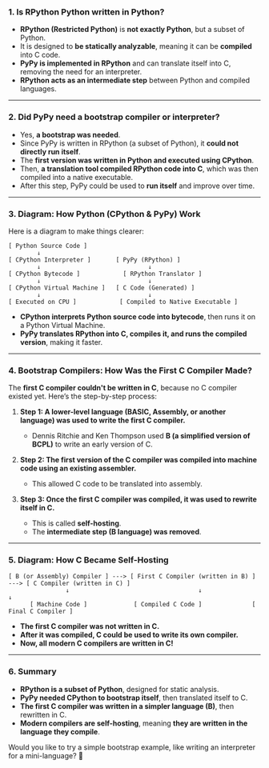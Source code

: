 ### **1. Is RPython Python written in Python?**
   - **RPython (Restricted Python)** is **not exactly Python**, but a subset of Python.
   - It is designed to **be statically analyzable**, meaning it can be **compiled** into C code.
   - **PyPy is implemented in RPython** and can translate itself into C, removing the need for an interpreter.
   - **RPython acts as an intermediate step** between Python and compiled languages.

---

### **2. Did PyPy need a bootstrap compiler or interpreter?**
   - Yes, **a bootstrap was needed**.
   - Since PyPy is written in RPython (a subset of Python), it **could not directly run itself**.
   - The **first version was written in Python and executed using CPython**.
   - Then, **a translation tool compiled RPython code into C**, which was then compiled into a native executable.
   - After this step, PyPy could be used to **run itself** and improve over time.

---

### **3. Diagram: How Python (CPython & PyPy) Work**
Here is a diagram to make things clearer:

```
[ Python Source Code ]
        ↓
[ CPython Interpreter ]       [ PyPy (RPython) ]
        ↓                              ↓
[ CPython Bytecode ]            [ RPython Translator ]
        ↓                              ↓
[ CPython Virtual Machine ]   [ C Code (Generated) ]
        ↓                              ↓
[ Executed on CPU ]            [ Compiled to Native Executable ]
```

- **CPython interprets Python source code into bytecode**, then runs it on a Python Virtual Machine.
- **PyPy translates RPython into C, compiles it, and runs the compiled version**, making it faster.

---

### **4. Bootstrap Compilers: How Was the First C Compiler Made?**
The **first C compiler couldn't be written in C**, because no C compiler existed yet. Here’s the step-by-step process:

1. **Step 1: A lower-level language (BASIC, Assembly, or another language) was used to write the first C compiler.**
   - Dennis Ritchie and Ken Thompson used **B (a simplified version of BCPL)** to write an early version of C.

2. **Step 2: The first version of the C compiler was compiled into machine code using an existing assembler.**
   - This allowed C code to be translated into assembly.

3. **Step 3: Once the first C compiler was compiled, it was used to rewrite itself in C.**
   - This is called **self-hosting**.
   - The **intermediate step (B language) was removed**.

---

### **5. Diagram: How C Became Self-Hosting**
```
[ B (or Assembly) Compiler ] ---> [ First C Compiler (written in B) ] ---> [ C Compiler (written in C) ]
                ↓                                    ↓                                    ↓
      [ Machine Code ]             [ Compiled C Code ]              [ Final C Compiler ]
```

- **The first C compiler was not written in C.**
- **After it was compiled, C could be used to write its own compiler.**
- **Now, all modern C compilers are written in C!**

---

### **6. Summary**
- **RPython is a subset of Python**, designed for static analysis.
- **PyPy needed CPython to bootstrap itself**, then translated itself to C.
- **The first C compiler was written in a simpler language (B)**, then rewritten in C.
- **Modern compilers are self-hosting**, meaning **they are written in the language they compile**.

Would you like to try a simple bootstrap example, like writing an interpreter for a mini-language? 🚀

